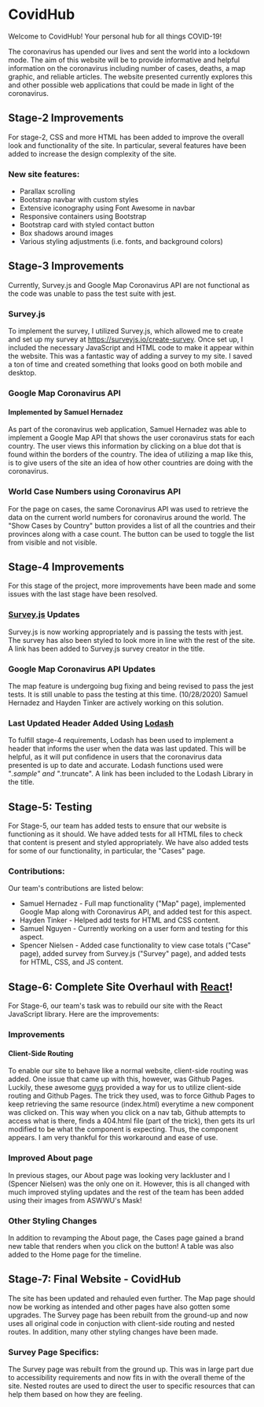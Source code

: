 # CovidHub

Welcome to CovidHub! Your personal hub for all things COVID-19!

The coronavirus has upended our lives and sent the world into a lockdown mode. The aim of this website will be to provide informative and helpful information on the coronavirus including number of cases, deaths, a map graphic, and reliable articles. The website presented currently explores this and other possible web applications that could be made in light of the coronavirus.

## Stage-2 Improvements

For stage-2, CSS and more HTML has been added to improve the overall look and functionality of the site. In particular, several features have been added to increase the design complexity of the site.

### New site features:
* Parallax scrolling
* Bootstrap navbar with custom styles
* Extensive iconography using Font Awesome in navbar
* Responsive containers using Bootstrap
* Bootstrap card with styled contact button
* Box shadows around images
* Various styling adjustments (i.e. fonts, and background colors)

## Stage-3 Improvements

Currently, Survey.js and Google Map Coronavirus API are not functional as the code was unable to pass the test suite with jest.

### Survey.js

To implement the survey, I utilized Survey.js, which allowed me to create and set up my survey at https://surveyjs.io/create-survey. Once set up, I included the necessary JavaScript and HTML code to make it appear within the website. This was a fantastic way of adding a survey to my site. I saved a ton of time and created something that looks good on both mobile and desktop.

### Google Map Coronavirus API
#### Implemented by Samuel Hernadez

As part of the coronavirus web application, Samuel Hernadez was able to implement a Google Map API that shows the user coronavirus stats for each country. The user views this information by clicking on a blue dot that is found within the borders of the country. The idea of utilizing a map like this, is to give users of the site an idea of how other countries are doing with the coronavirus.

### World Case Numbers using Coronavirus API

For the page on cases, the same Coronavirus API was used to retrieve the data on the current world numbers for coronavirus around the world. The "Show Cases by Country" button provides a list of all the countries and their provinces along with a case count. The button can be used to toggle the list from visible and not visible.

## Stage-4 Improvements

For this stage of the project, more improvements have been made and some issues with the last stage have been resolved.

### [Survey.js](https://surveyjs.io/create-survey) Updates

Survey.js is now working appropriately and is passing the tests with jest. The survey has also been styled to look more in line with the rest of the site. A link has been added to Survey.js survey creator in the title.

### Google Map Coronavirus API Updates

The map feature is undergoing bug fixing and being revised to pass the jest tests. It is still unable to pass the testing at this time. (10/28/2020) Samuel Hernadez and Hayden Tinker are actively working on this solution.

### Last Updated Header Added Using [Lodash](https://lodash.com/)

To fulfill stage-4 requirements, Lodash has been used to implement a header that informs the user when the data was last updated. This will be helpful, as it will put confidence in users that the coronavirus data presented is up to date and accurate. Lodash functions used were "_.sample" and "_.truncate". A link has been included to the Lodash Library in the title.

## Stage-5: Testing

For Stage-5, our team has added tests to ensure that our website is functioning as it should. We have added tests for all HTML files to check that content is present and styled appropriately. We have also added tests for some of our functionality, in particular, the "Cases" page.

### Contributions:

Our team's contributions are listed below:
* Samuel Hernadez - Full map functionality ("Map" page), implemented Google Map along with Coronavirus API, and added test for this aspect.
* Hayden Tinker   - Helped add tests for HTML and CSS content.
* Samuel Nguyen   - Currently working on a user form and testing for this aspect.
* Spencer Nielsen - Added case functionality to view case totals ("Case" page), added survey from Survey.js ("Survey" page), and added tests for HTML, CSS, and JS content.

## Stage-6: Complete Site Overhaul with [React](https://reactjs.org/)!

For Stage-6, our team's task was to rebuild our site with the React JavaScript library. Here are the improvements:

### Improvements

#### Client-Side Routing

To enable our site to behave like a normal website, client-side routing was added.
One issue that came up with this, however, was Github Pages. Luckily, these awesome [guys](https://github.com/rafgraph/spa-github-pages) provided a way for us to utilize client-side routing and Github Pages. The trick they used, was to force Github Pages to keep retrieving the same resource (index.html) everytime a new component was clicked on. This way when you click on a nav tab, Github attempts to access what is there, finds a 404.html file (part of the trick), then gets its url modified to be what the component is expecting. Thus, the component appears. I am very thankful for this workaround and ease of use.

### Improved About page

In previous stages, our About page was looking very lackluster and I (Spencer Nielsen) was the only one on it. However, this is all changed with much improved styling updates and the rest of the team has been added using their images from ASWWU's Mask!

### Other Styling Changes

In addition to revamping the About page, the Cases page gained a brand new table that renders when you click on the button! A table was also added to the Home page for the timeline.

## Stage-7: Final Website - CovidHub

The site has been updated and rehauled even further. The Map page should now be working as intended and other pages have also gotten some upgrades. The Survey page has been rebuilt from the ground-up and now uses all original code in conjuction with client-side routing and nested routes. In addition, many other styling changes have been made.

### Survey Page Specifics:

The Survey page was rebuilt from the ground up. This was in large part due to accessibility requirements and now fits in with the overall theme of the site. Nested routes are used to direct the user to specific resources that can help them based on how they are feeling.